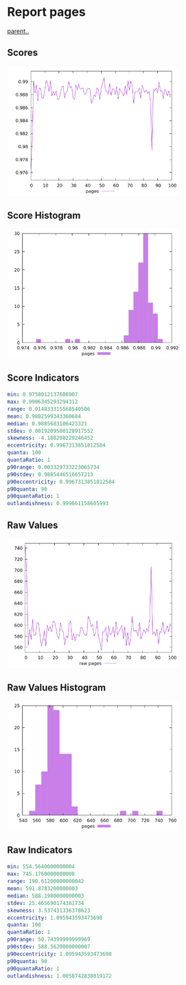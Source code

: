 # Report pages

[parent..](./..)  


## Scores

![score](./score.png)  

## Score Histogram

![hist](./hist.png)  

## Score Indicators

```yaml
min: 0.9758012137608907
max: 0.9906345293294312
range: 0.014833315568540506
mean: 0.9882599343360684
median: 0.9885683106423321
stdev: 0.0019209500128917552
skewness: -4.188208229246452
eccentricity: 0.9967313851812584
quanta: 100
quantaRatio: 1
p90range: 0.003329733223065734
p90stdev: 0.9885446516657213
p90eccentricity: 0.9967313851812584
p90quanta: 90
p90quantaRatio: 1
outlandishness: 0.999661158605993

```

## Raw Values

![raw](./raw.png)  

## Raw Values Histogram

![raw hist](./raw_hist.png)  

## Raw Indicators

```yaml
min: 554.5640000000004
max: 745.1760000000008
range: 190.61200000000042
mean: 591.8783200000003
median: 588.1980000000003
stdev: 25.465690174381734
skewness: 3.537431336378623
eccentricity: 1.095943593473698
quanta: 100
quantaRatio: 1
p90range: 50.74399999999969
p90stdev: 588.5620000000007
p90eccentricity: 1.095943593473698
p90quanta: 90
p90quantaRatio: 1
outlandishness: 1.0058742838019172

```

<style>
  img {
    max-width: 80%;
  }
</style>
      
